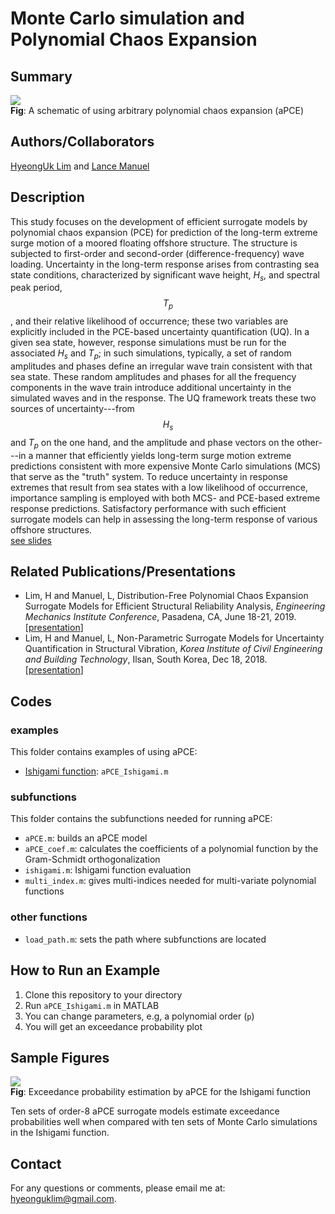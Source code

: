 # Monte Carlo simulation and Polynomial Chaos Expansion
## Summary
![](https://github.com/hyeonguklim/aPCE/blob/master/figures/scheme.png)  
**Fig**: A schematic of using arbitrary polynomial chaos expansion (aPCE)

## Authors/Collaborators
[HyeongUk Lim](https://hyeonguk.wordpress.com) and [Lance Manuel](https://lancemanuel.netlify.com)

## Description
This study focuses on the development of efficient surrogate models by polynomial chaos expansion (PCE) for prediction of the long-term extreme surge motion of a moored floating offshore structure. The structure is subjected to first-order and second-order (difference-frequency) wave loading. Uncertainty in the long-term response arises from contrasting sea state conditions, characterized by significant wave height, $H_s$, and spectral peak period, $$T_p$$, and their relative likelihood of occurrence; these two variables are explicitly included in the PCE-based uncertainty quantification (UQ). In a given sea state, however, response simulations must be run for the associated $H_s$ and $T_p$; in such simulations, typically, a set of random amplitudes and phases define an irregular wave train consistent with that sea state.  These random amplitudes and phases for all the frequency components in the wave train introduce additional uncertainty in the simulated waves and in the response.  The UQ framework treats these two sources of uncertainty---from $$H_s$$ and $T_p$ on the one hand, and the amplitude and phase vectors on the other---in a manner that efficiently yields long-term surge motion extreme predictions consistent with more expensive Monte Carlo simulations (MCS) that serve as the "truth" system. To reduce uncertainty in response extremes that result from sea states with a low likelihood of occurrence, importance sampling is employed with both MCS- and PCE-based extreme response predictions. Satisfactory performance with such efficient surrogate models can help in assessing the long-term response of various offshore structures.  
[see slides](https://github.com/hyeonguklim/aPCE/blob/master/description/slides_aPCE.pdf)

## Related Publications/Presentations
- Lim, H and Manuel, L, Distribution-Free Polynomial Chaos Expansion Surrogate Models for Efficient Structural Reliability Analysis, *Engineering Mechanics Institute Conference*, Pasadena, CA, June 18-21, 2019. [[presentation](https://hyeonguk.files.wordpress.com/2019/07/emi19_presentation.pdf)]
- Lim, H and Manuel, L, Non-Parametric Surrogate Models for Uncertainty Quantification in Structural Vibration, *Korea Institute of Civil Engineering and Building Technology*, Ilsan, South Korea, Dec 18, 2018. [[presentation](https://hyeonguk.files.wordpress.com/2020/02/hyeonguk-lim-kict.pdf)]

## Codes
### examples
This folder contains examples of using aPCE:
- [Ishigami function](https://www.sfu.ca/~ssurjano/ishigami.html): `aPCE_Ishigami.m`

### subfunctions
This folder contains the subfunctions needed for running aPCE:

- `aPCE.m`: builds an aPCE model 
- `aPCE_coef.m`: calculates the coefficients of a polynomial function by the Gram-Schmidt orthogonalization
- `ishigami.m`: Ishigami function evaluation
- `multi_index.m`: gives multi-indices needed for multi-variate polynomial functions

### other functions
- `load_path.m`: sets the path where subfunctions are located

## How to Run an Example
1. Clone this repository to your directory
2. Run `aPCE_Ishigami.m` in MATLAB
3. You can change parameters, e.g, a polynomial order (`p`)
4. You will get an exceedance probability plot

## Sample Figures
![](https://github.com/hyeonguklim/aPCE/blob/master/figures/exceedance_plot.png)  
**Fig**: Exceedance probability estimation by aPCE for the Ishigami function

Ten sets of order-8 aPCE surrogate models estimate exceedance probabilities well when compared with ten sets of Monte Carlo simulations in the Ishigami function.

## Contact
For any questions or comments, please email me at: hyeonguklim@gmail.com.